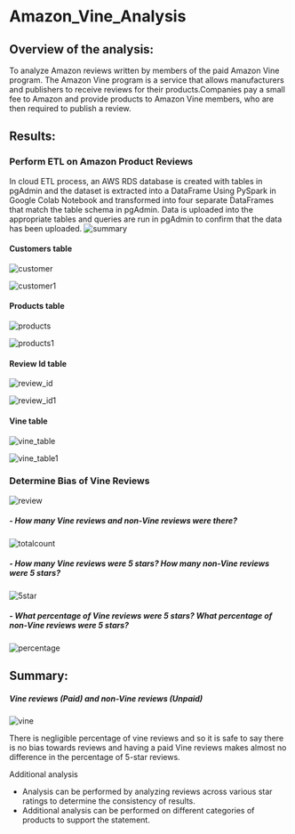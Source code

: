 # Amazon_Vine_Analysis
## Overview of the analysis:
To analyze Amazon reviews written by members of the paid Amazon Vine program. The Amazon Vine program is a service that allows manufacturers and publishers to receive reviews for their products.Companies pay a small fee to Amazon and provide products to Amazon Vine members, who are then required to publish a review.
## Results:

### Perform ETL on Amazon Product Reviews

 In cloud ETL process,  an AWS RDS database is created with tables in pgAdmin and the dataset is extracted into a DataFrame Using PySpark in Google Colab Notebook and transformed into four separate DataFrames that match the table schema in pgAdmin. Data is uploaded  into the appropriate tables and queries are run in pgAdmin to confirm that the data has been uploaded.
![summary](https://user-images.githubusercontent.com/84524153/134749273-e873d01e-22e7-4fbe-9f9b-ba4e8a25d971.png)

#### Customers table
![customer](https://user-images.githubusercontent.com/84524153/134749289-a2d358c2-cbde-41ba-999f-c7117e0e91cd.png)

![customer1](https://user-images.githubusercontent.com/84524153/134749291-2cffd8ef-d8d2-4514-b7f8-fbfdad8817a8.png)

#### Products table
![products](https://user-images.githubusercontent.com/84524153/134749296-5954b1b6-2ddd-48e4-bba6-9273600eb867.png)

![products1](https://user-images.githubusercontent.com/84524153/134749298-2a391f03-31b0-46fb-ac2c-de9c45fcc209.png)

#### Review Id table
![review_id](https://user-images.githubusercontent.com/84524153/134749312-35c25222-849b-4de5-aa73-3248f777d487.png)

![review_id1](https://user-images.githubusercontent.com/84524153/134749315-5f7c51ad-af14-4c26-8e2d-50f027f7db27.png)

#### Vine table
![vine_table](https://user-images.githubusercontent.com/84524153/134749323-15db4c43-995b-43a7-9268-1d0d47781227.png)

![vine_table1](https://user-images.githubusercontent.com/84524153/134749328-da772e1c-04ab-4a56-8fac-f2acca71a014.png)


### Determine Bias of Vine Reviews
![review](https://user-images.githubusercontent.com/84524153/134742201-d8489892-c3a5-482e-b5ca-81cd98d3efdd.png) 

##### - How many Vine reviews and non-Vine reviews were there?

![totalcount](https://user-images.githubusercontent.com/84524153/134751145-fa0a3f43-6cde-4c38-baa1-a949dcf1f24b.png)

##### - How many Vine reviews were 5 stars? How many non-Vine reviews were 5 stars?

![5star](https://user-images.githubusercontent.com/84524153/134751383-8b9143f6-a1af-4972-879d-7a256667134b.png)

##### - What percentage of Vine reviews were 5 stars? What percentage of non-Vine reviews were 5 stars?

![percentage](https://user-images.githubusercontent.com/84524153/134751019-17725bd7-1f11-430d-9639-71090b44ec43.png)

## Summary: 
##### Vine reviews (Paid) and non-Vine reviews (Unpaid)
![vine](https://user-images.githubusercontent.com/84524153/134742213-e7b61c40-b696-4f9b-8ea1-6b8594159980.png)

There is negligible percentage of vine reviews and so it is safe to say there is no bias towards reviews and having a paid Vine reviews makes almost no difference in the percentage of 5-star reviews.

Additional analysis  
- Analysis can be performed by analyzing reviews across various star ratings to determine the consistency of results.
- Additional analysis can be performed on different categories of products to support the statement.


